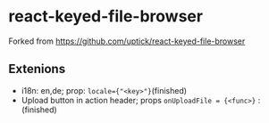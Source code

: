 # react-keyed-file-browser

Forked from https://github.com/uptick/react-keyed-file-browser

## Extenions

- i18n: en,de;  prop: `locale={"<key>"}`(finished)
- Upload button in action header; props `onUploadFile = {<func>}` :  (finished)
 
